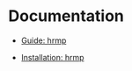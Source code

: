 # Documentation

- [Guide: hrmp](https://github.com/HighResMusicPlayer/hrmp/releases/download/0.7.0/hrmp-en.pdf)

- [Installation: hrmp](/guide/hrmp/installation.md)
